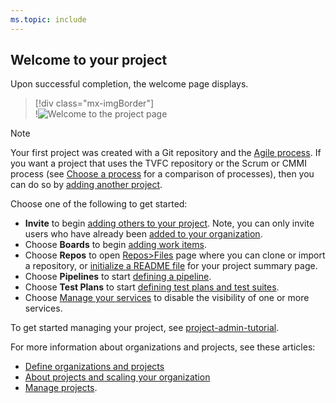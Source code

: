 ```yaml
---
ms.topic: include
---
```

 
## Welcome to your project

Upon successful completion, the welcome page displays. 

> [!div class="mx-imgBorder"]  
> !![Welcome to the project page](/azure/devops/_shared/_img/welcome-to-the-project.png)

> [!NOTE]   
> Your first project was created with a Git repository and the [Agile process](/azure/devops/boards/work-items/guidance/agile-process). If you want a project that uses the TVFC repository or the Scrum or CMMI process (see [Choose a process](/azure/devops/boards/work-items/guidance/choose-process) for a comparison of processes), then you can do so by [adding another project](/azure/devops/organizations/projects/create-project). 

Choose one of the following to get started:  
- **Invite** to begin [adding others to your project](/azure/devops/organizations/security/add-users-team-project). Note, you can only invite users who have already been [added to your organization](/azure/devops/organizations/accounts/add-team-members-vs). 
- Choose **Boards** to begin [adding work items](/azure/devops/boards/work-items/view-add-work-items).
- Choose **Repos** to open [Repos>Files](/azure/devops/repos/git/clone) page where you can clone or import a repository, or [initialize a README file](/azure/devops/project/wiki/project-vision-status) for your project summary page.
- Choose **Pipelines** to start [defining a pipeline](/azure/devops/pipelines/index).
- Choose **Test Plans** to start [defining test plans and test suites](/azure/devops/test/create-a-test-plan).
- Choose [Manage your services](/azure/devops/settings/set-services) to disable the visibility of one or more services.

To get started managing your project, see [project-admin-tutorial](/azure/devops/user-guide/project-admin-tutorial). 

For more information about organizations and projects, see these articles: 
- [Define organizations and projects](/azure/devops/user-guide/define-organizations-and-projects)
- [About projects and scaling your organization](/azure/devops//organizations/about-projects)
- [Manage projects](/azure/devops/organizations/projects/index).

